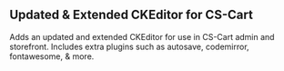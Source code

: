 ## Updated & Extended CKEditor for CS-Cart
Adds an updated and extended CKEditor for use in CS-Cart admin and storefront. Includes extra plugins such as autosave, codemirror, fontawesome, & more.
